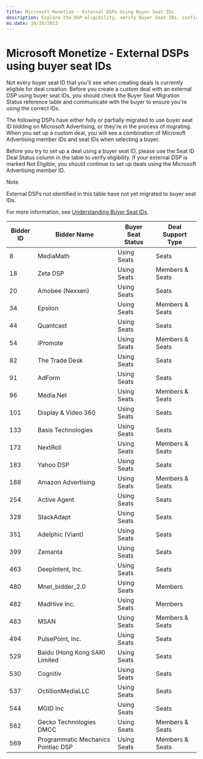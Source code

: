 ```yaml
---
title: Microsoft Monetize - External DSPs Using Buyer Seat IDs
description: Explore the DSP eligibility, verify Buyer Seat IDs, confirm migration status, and ensure correct Microsoft Ads member IDs for ineligible seats.
ms.date: 10/28/2023
---
```


# Microsoft Monetize - External DSPs using buyer seat IDs

Not every buyer seat ID that you'll see when creating deals is currently eligible for deal creation. Before you create a custom deal with an external DSP using buyer seat IDs, you should check the Buyer Seat Migration Status reference table and communicate with the buyer to ensure you're using the correct IDs.

The following DSPs have either fully or partially migrated to use buyer seat ID bidding on Microsoft Advertising, or they're in the process of migrating. When you set up a custom deal, you will see a combination of Microsoft Advertising member IDs and seat IDs when selecting a buyer.

Before you try to set up a deal using a buyer seat ID, please use the Seat ID Deal Status column in the table to verify eligibility. If your external DSP is marked Not Eligible, you should continue to set up deals using the Microsoft Advertising member ID.

> [!NOTE]
> External DSPs not identified in this table have not yet migrated to buyer seat IDs.

For more information, see [Understanding Buyer Seat IDs](understanding-buyer-seat-ids.md).

| Bidder ID | Bidder Name | Buyer Seat Status | Deal Support Type |
|---|---|---|---|
| 8 | MediaMath | Using Seats | Seats |
| 18 | Zeta DSP | Using Seats | Members & Seats |
| 20 | Amobee (Nexxen) | Using Seats | Seats |
| 34 | Epsilon | Using Seats | Members & Seats |
| 44 | Quantcast | Using Seats | Seats |
| 54 | iPromote | Using Seats | Members & Seats |
| 82 | The Trade Desk | Using Seats | Seats |
| 91 | AdForm | Using Seats | Seats |
| 96 | Media.Net | Using Seats | Members & Seats |
| 101 | Display & Video 360 | Using Seats | Seats |
| 133 | Basis Technologies | Using Seats | Seats |
| 172 | NextRoll | Using Seats | Members & Seats |
| 183 | Yahoo DSP | Using Seats | Seats |
| 188 | Amazon Advertising | Using Seats | Members & Seats |
| 254 | Active Agent | Using Seats | Seats |
| 328 | StackAdapt | Using Seats | Seats |
| 351 | Adelphic (Viant) | Using Seats | Seats |
| 399 | Zemanta | Using Seats | Seats |
| 463 | DeepIntent, Inc. | Using Seats | Seats |
| 480 | Mnet_bidder_2.0  | Using  Seats | Members |
| 482 | MadHive Inc.     | Using  Seats | Members |
| 483 | MSAN | Using Seats | Members & Seats |
| 494 | PulsePoint, Inc. | Using Seats | Seats |
| 529 | Baidu (Hong Kong SAR) Limited | Using Seats | Seats |
| 530 | Cognitiv | Using Seats | Seats |
| 537 | OctillionMediaLLC | Using Seats | Seats |
| 544 | MGID Inc | Using Seats | Seats |
| 562 | Gecko Technologies DMCC | Using Seats | Members & Seats |
| 569 | Programmatic Mechanics Pontiac DSP | Using Seats | Members & Seats |
